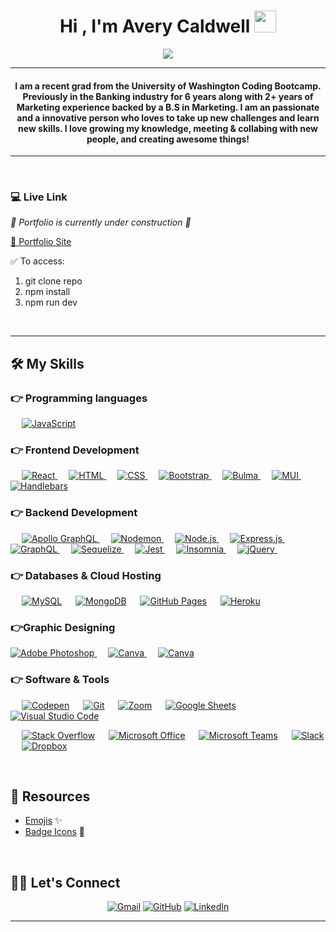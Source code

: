 
<h1 align="center">Hi , I'm Avery Caldwell <img src="https://media.giphy.com/media/hvRJCLFzcasrR4ia7z/giphy.gif" width="35"></h1>
<p align="center">
  <a href="https://github.com/DenverCoder1/readme-typing-svg"><img src="https://readme-typing-svg.herokuapp.com?lines=Web+Dev;Creative+Thinker;Always%20learning%20new%20things&center=true&width=500&height=50"></a>
</p>
<hr/>
<h4 align="center">I am a recent grad from the University of Washington Coding Bootcamp. Previously in the Banking industry for 6 years along with 2+ years of Marketing experience backed by a B.S in Marketing. I am an passionate and a innovative person who loves to take up new challenges and learn new skills. I love growing my knowledge, meeting & collabing with new people, and creating awesome things!</h4>

<hr/>
<br>

### 💻 Live Link


 <em> 🚧 Portfolio is currently under construction 🚧 </em>

<a href="https://averycaldwell.github.io/Portfolio-8-23/"> 🔴  Portfolio Site </a>

 ✅   To access:
 1. git clone repo
 2. npm install
 3. npm run dev

<br>

<hr/>

## 🛠️ My Skills

### 👉 Programming languages

<p align="left"> 

  &emsp;
  <a href="https://developer.mozilla.org/en-US/docs/Web/JavaScript" target="_blank"> 
     <img alt="JavaScript" src="https://img.shields.io/badge/JavaScript%20-%23F7DF1E.svg?logo=javascript&logoColor=black">
   </a>

 

 ### 👉 Frontend Development
<p align="left"> 
  &emsp;
  <a href="https://react.dev" target="_blank">
    <img alt="React" src="https://img.shields.io/badge/React-09D3AC.svg?logo=react">
  </a>
  &emsp; 
  <a href="https://www.w3.org/html/" target="_blank"> 
   <img alt="HTML" src="https://img.shields.io/badge/HTML5%20-%23E34F26.svg?logo=html5&logoColor=white">
  </a>   
  &emsp;
  <a href="https://www.w3schools.com/css/" target="_blank">
    <img alt="CSS" src="https://img.shields.io/badge/CSS%20-%231572B6.svg?logo=css3&logoColor=white">
  </a> 
   &emsp;
  <a href="https://getbootstrap.com" target="_blank"> 
    <img alt="Bootstrap" src="https://img.shields.io/badge/Bootstrap-%23563D7C.svg?style=flat&logo=bootstrap&logoColor=white"/>
  </a>
   &emsp;
  <a href="https://bulma.io/" target="_blank"> 
    <img alt="Bulma" src="https://img.shields.io/badge/Bulma%20-8A2BE2.svg?logo=bulma&logoColor=white"/>
  </a>
     &emsp;
  <a href="https://mui.com/" target="_blank"> 
    <img alt="MUI" src=" https://img.shields.io/badge/MUI%20-007FFF.svg?logo=bulma&logoColor=white"/>
  </a>
    &emsp;
  <a href="https://handlebarsjs.com/" target="_blank"> 
    <img alt="Handlebars" src="https://img.shields.io/badge/Handlebars%20-000000.svg?logo=handlebarsdotjs&logoColor=white"/>
  </a>

</p>
 
 
 ### 👉 Backend Development
<p align="left"> 
  &emsp;
    <a href="#" target="_blank"> 
    <img alt="Apollo GraphQL" src="https://img.shields.io/badge/ApolloGraphQL%20-311C87.svg?logo=ApolloGraphql&logoColor=white"/>
  </a>
    &emsp;
    <a href="#" target="_blank"> 
    <img alt="Nodemon" src="https://img.shields.io/badge/Nodemon%20-76D04B.svg?logo=nodemon&logoColor=white"/>
  </a>
    &emsp;
    <a href="#" target="_blank"> 
    <img alt="Node.js" src="https://img.shields.io/badge/Node%20-4000BF.svg?logo=Nodedotjs&logoColor=white"/>
  </a>
    &emsp;
    <a href="#" target="_blank"> 
    <img alt="Express.js" src="https://img.shields.io/badge/Express%20-000000.svg?logo=Express&logoColor=white
"/>
  </a>
 &emsp;
    <a href="#" target="_blank"> 
    <img alt="GraphQL" src="https://img.shields.io/badge/GraphQL%20-E10098.svg?logo=graphql&logoColor=white"/>
  </a> 
  &emsp;
    <a href="#" target="_blank"> 
    <img alt="Sequelize" src="https://img.shields.io/badge/Sequelize%20-52B0E7.svg?logo=Sequelize&logoColor=white"/>
  </a> 
  &emsp;
    <a href="#" target="_blank"> 
       <img alt="Jest" src="https://img.shields.io/badge/Jest%20-C21325.svg?logo=Jest&logoColor=white"/>
  </a>
    &emsp;
    <a href="#" target="_blank"> 
       <img alt="Insomnia" src="https://img.shields.io/badge/Insomnia%20-4000BF.svg?logo=Insomnia&logoColor=white"/>
  </a> 
   &emsp;
    <a href="#" target="_blank"> 
       <img alt="jQuery" src="https://img.shields.io/badge/jQuery%20-0769AD.svg?logo=jQuery&logoColor=white"/>
  </a> 
   &emsp;
    <a href="#" target="_blank"> 
       <img alt="" src=""/>
  </a>

  </p>






### 👉 Databases & Cloud Hosting
<p align="left">
  &emsp;
    <a href="https://www.mysql.com/"><img alt="MySQL" src="https://img.shields.io/badge/MySQL-%2300f.svg?&logo=mysql&logoColor=white"></a>
  &emsp;
    <a href="https://www.mongodb.com/"><img alt="MongoDB" src ="https://img.shields.io/badge/MongoDB%20-23F05033.svg?logo=MongoDB&logoColor=white"/></a>
  &emsp;
    <a href="https://www.github.com"><img alt="GitHub Pages" src="https://img.shields.io/badge/GitHub%20Pages-%23327FC7.svg?style=flat&llogo=github&logoColor=white"></a>
 &emsp;
    <a href="https://www.heroku.com/home"><img alt="Heroku" src="https://img.shields.io/badge/Heroku%20-00b56a.svg?logo=Heroku&logoColor=white
"></a>
  
 
 </p>
  
### 👉Graphic Designing
<p align="left">
  <a href="https://www.adobe.com" target="_blank"> 
    <img alt="Adobe Photoshop" src="https://img.shields.io/badge/AdobePhotoshop%20-red.svg?logo=AdobePhotoshop&logoColor=white"/>
  </a>
    &emsp;
  <a href="https://canva.com">
  	<img alt="Canva" src="https://img.shields.io/badge/Canva-%2300C4CC.svg?style=flat&logo=Canva&logoColor=white"/>
  </a>
    &emsp;
  <a href="#https://www.figma.com/">
  	<img alt="Canva" src="https://img.shields.io/badge/Figma%20-violet.svg?logo=figma&logoColor=white"/>
  </a>



 </p>

 ### 👉 Software & Tools
 
<p align="left">
  &emsp;
    <a href="#"><img alt="Codepen" src="https://img.shields.io/badge/Codepen-000000.svg?logo=codepen&logoColor=white"></a>
  &emsp;
    <a href="#"><img alt="Git" src="https://img.shields.io/badge/Git%20-%23F05033.svg?logo=git&logoColor=white"></a>
  &emsp;
  <a href="#"><img alt="Zoom" src="https://img.shields.io/badge/Zoom%20-0B5CFF.svg?logo=Zoom&logoColor=white"></a>
    &emsp;
    <a href="#"><img alt="Google Sheets" src="https://img.shields.io/badge/Google%20Sheets%20-%2334A853.svg?logo=google%20sheets&logoColor=white"></a>
  &emsp;
    <a href="#"><img alt="Visual Studio Code" src="https://img.shields.io/badge/Visual%20Studio%20Code-0078d7.svg?logo=visual-studio-code&logoColor=white"></a>

   &emsp;
    <a href="#"><img alt="Stack Overflow" src="https://img.shields.io/badge/-Stack%20Overflow-FE7A16?logo=stack-overflow&logoColor=white"></a>
  &emsp;
    <a href="#"><img alt="Microsoft Office" src="https://img.shields.io/badge/MicrosoftOffice%20-D83B01.svg?logo=MicrosoftOffice&logoColor=white"></a>
  &emsp;
  <a href="#"><img alt="Microsoft Teams" src="https://img.shields.io/badge/MicrosoftTeams%20-6264A7.svg?logo=MicrosoftTeams&logoColor=white"></a>
  &emsp;
  <a href="#"><img alt="Slack" src="https://img.shields.io/badge/Slack%20-4A154B.svg?logo=Slack&logoColor=white"></a>
  &emsp;
  <a href="#"><img alt="Dropbox" src="https://img.shields.io/badge/Dropbox%20-0061FF.svg?logo=Dropbox&logoColor=white"></a>

</p>

<br/>


## 🔗 Resources
-  [Emojis](https://gist.github.com/rxaviers/7360908) ✨
- [Badge Icons](https://simpleicons.org/?q=zoom) 📛 

<br/>






## 🙋‍♀️ Let's Connect
<p align="center">
	<a href="mailto:to.averycaldwell7@gmail.com"><img src="https://img.icons8.com/bubbles/50/000000/gmail.png" alt="Gmail"/></a>
	<a href="https://github.com/averycaldwell"><img src="https://img.icons8.com/bubbles/50/000000/github.png" alt="GitHub"/></a>
	<a href="https://linkedin.com/in/averycaldwell"><img src="https://img.icons8.com/bubbles/50/000000/linkedin.png" alt="LinkedIn"/></a>
	
</p>

<hr/>









